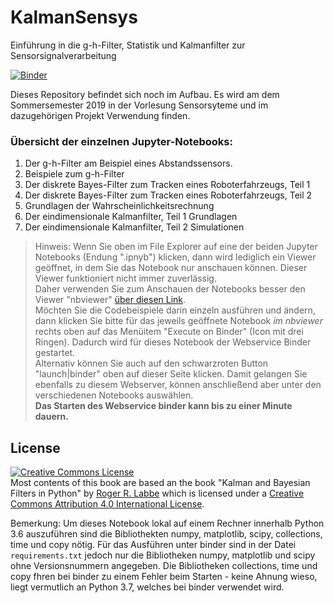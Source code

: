 # KalmanSensys
Einführung in die g-h-Filter, Statistik und Kalmanfilter zur Sensorsignalverarbeitung

[![Binder](https://mybinder.org/badge.svg)](https://mybinder.org/v2/gh/StefanMack/KalmanSensys/master)

Dieses Repository befindet sich noch im Aufbau. Es wird am dem Sommersemester 2019 in der Vorlesung Sensorsyteme und im dazugehörigen Projekt Verwendung finden.

### Übersicht der einzelnen Jupyter-Notebooks:
1. Der g-h-Filter am Beispiel eines Abstandssensors.
2. Beispiele zum g-h-Filter
3. Der diskrete Bayes-Filter zum Tracken eines Roboterfahrzeugs, Teil 1
4. Der diskrete Bayes-Filter zum Tracken eines Roboterfahrzeugs, Teil 2 
5. Grundlagen der Wahrscheinlichkeitsrechnung
6. Der eindimensionale Kalmanfilter, Teil 1 Grundlagen
5. Der eindimensionale Kalmanfilter, Teil 2 Simulationen

> Hinweis: Wenn Sie oben im File Explorer auf eine der beiden Jupyter Notebooks (Endung ".ipnyb") klicken, dann wird lediglich ein Viewer geöffnet, in dem Sie das Notebook nur anschauen können. Dieser Viewer funktioniert nicht immer zuverlässig.  
Daher verwenden Sie zum Anschauen der Notebooks besser den Viewer "nbviewer" [über diesen Link](https://nbviewer.jupyter.org/github/StefanMack/KalmanSensys/tree/master/).  
Möchten Sie die Codebeispiele darin einzeln ausführen und ändern, dann klicken Sie bitte für das jeweils geöffnete Notebook *im nbviewer* rechts oben auf das Menüitem "Execute on Binder" (Icon mit drei Ringen). Dadurch wird für dieses Notebook der Webservice Binder gestartet.  
Alternativ können Sie auch auf den schwarzroten Button "launch|binder" oben auf dieser Seite klicken. Damit gelangen Sie ebenfalls zu diesem Webserver, können anschließend aber unter den verschiedenen Notebooks auswählen.  
**Das Starten des Webservice binder kann bis zu einer Minute dauern.**



License
-----
<a rel="license" href="http://creativecommons.org/licenses/by/4.0/"><img alt="Creative Commons License" style="border-width:0" src="https://i.creativecommons.org/l/by/4.0/88x31.png" /></a><br /><span xmlns:dct="http://purl.org/dc/terms/" property="dct:title"> Most contents of this book are based an the book "Kalman and Bayesian Filters in Python"</span> by <a xmlns:cc="http://creativecommons.org/ns#" href="https://github.com/StefanMack/KalmanSensys" property="cc:attributionName" rel="cc:attributionURL">Roger R. Labbe</a> which is licensed under a <a rel="license" href="http://creativecommons.org/licenses/by/4.0/">Creative Commons Attribution 4.0 International License</a>.

Bemerkung: Um dieses Notebook lokal auf einem Rechner innerhalb Python 3.6 auszuführen sind die Bibliothekten numpy, matplotlib, scipy, collections, time und copy nötig. Für das Ausführen unter binder sind in der Datei ``requirements.txt`` jedoch nur die Bibliotheken numpy, matplotlib und scipy ohne Versionsnummern angegeben. Die Bibliotheken collections, time und copy fhren bei binder zu einem Fehler beim Starten - keine Ahnung wieso, liegt vermutlich an Python 3.7, welches bei binder verwendet wird.
